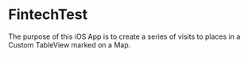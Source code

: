 # FintechTest
The purpose of this iOS App is to create a series of visits to places in a Custom TableView marked on a Map.
